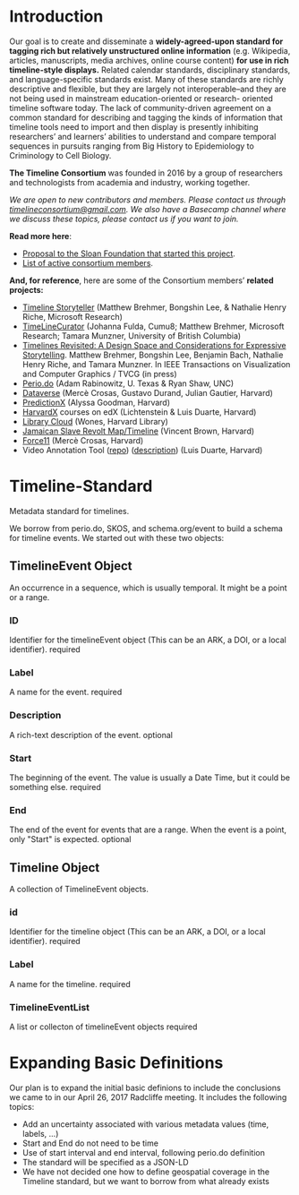 # Introduction
Our goal is to create and disseminate a **widely-agreed-upon standard for tagging rich but relatively unstructured online information** (e.g. Wikipedia, articles, manuscripts, media archives, online course content) **for use in rich timeline-style displays.**  Related  calendar standards, disciplinary standards, and language-specific standards exist. Many of these standards are richly descriptive and flexible, but they are largely not interoperable–and they are not being used in mainstream education-oriented or research- oriented timeline software today. The lack of community-driven agreement on a common standard for describing and tagging the kinds of information that timeline tools need to import and then display is presently inhibiting researchers’ and learners’ abilities to understand and compare temporal sequences in pursuits ranging from Big History to Epidemiology to Criminology to Cell Biology. 

**The Timeline Consortium** was founded in 2016 by a group of researchers and technologists from academia and industry, working together.  

*We are open to new contributors and members.  Please contact us through timelineconsortium@gmail.com. We also have a Basecamp channel where we discuss these topics, please contact us if you want to join.*

**Read more here**: 
* [Proposal to the Sloan Foundation that started this project](https://drive.google.com/open?id=1DLoRhywUbXAhzMwWha_PXFhJST7fID1BK3l3f-TkWlc).   
* [List of active consortium members](https://docs.google.com/document/d/1ZtUsAuhCPB4ljCT3e_39gp2s5mkG0YdgU2K-ZnmTFDU/edit).

**And, for reference**, here are some of the Consortium members’ **related projects:** 
* [Timeline Storyteller](http://timelinestoryteller.org) (Matthew Brehmer, Bongshin Lee, & Nathalie Henry Riche, Microsoft Research)
* [TimeLineCurator](http://timelinecurator.org) (Johanna Fulda, Cumu8; Matthew Brehmer, Microsoft Research; Tamara Munzner, University of British Columbia) 
* [Timelines Revisited: A Design Space and Considerations for Expressive Storytelling](https://timelinesrevisited.github.io/). Matthew Brehmer, Bongshin Lee, Benjamin Bach, Nathalie Henry Riche, and Tamara Munzner. In IEEE Transactions on Visualization and Computer Graphics / TVCG  (in press) 
* [Perio.do](http://perio.do) (Adam Rabinowitz, U. Texas & Ryan Shaw, UNC)
* [Dataverse](http://thedata.org) (Mercè Crosas, Gustavo Durand, Julian Gautier, Harvard) 
* [PredictionX](https://www.edx.org/course/predictionx-john-snow-cholera-epidemic-harvardx-soc1-jsx) (Alyssa Goodman, Harvard)
* [HarvardX](http://harvardx.harvard.edu/) courses on edX (Lichtenstein & Luis Duarte, Harvard)
* [Library Cloud](http://library.harvard.edu/librarycloud) (Wones, Harvard Library) 
* [Jamaican Slave Revolt Map/Timeline](http://revolt.axismaps.com/map/)  (Vincent Brown, Harvard)
* [Force11](https://www.force11.org/) (Mercè Crosas, Harvard) 
* Video Annotation Tool ([repo](https://github.com/lduarte1991/hxat)) ([description](http://annotation.chs.harvard.edu/about.php)) (Luis Duarte, Harvard)

# Timeline-Standard
Metadata standard for timelines.

We borrow from perio.do, SKOS, and schema.org/event to build a schema for timeline events. We started out with these two objects:

## TimelineEvent Object
An occurrence in a sequence, which is usually temporal. It might be a point or a range.

### ID
Identifier for the timelineEvent object (This can be an ARK, a DOI, or a local identifier).
required

### Label
A name for the event.
required

### Description
A rich-text description of the event.
optional

### Start
The beginning of the event. The value is usually a Date Time, but it could be something else. 
required

### End
The end of the event for events that are a range. When the event is a point, only "Start" is expected.
optional

## Timeline Object
A collection of TimelineEvent objects. 

### id 
Identifier for the timeline object (This can be an ARK, a DOI, or a local identifier).
required

### Label
A name for the timeline.
required

### TimelineEventList
A list or collecton of timelineEvent objects
required

# Expanding Basic Definitions
Our plan is to expand the initial basic definions to include the conclusions we came to in our April 26, 2017 Radcliffe meeting. It includes the following topics:

+ Add an uncertainty associated with various metadata values (time, labels, ...)
+ Start and End do not need to be time
+ Use of start interval and end interval, following perio.do definition
+ The standard will be specified as a JSON-LD
+ We have not decided one how to define geospatial coverage in the Timeline standard, but we want to borrow from what already exists

